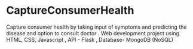 # CaptureConsumerHealth
Capture consumer health by taking input of symptoms and predicting the disease and option to consult doctor .
Web development project using HTML, CSS, Javascript , API - Flask , Database- MongoDB (NoSQL)
